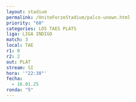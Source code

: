 ```yaml
---
layout: stadium
permalink: /UniteForzeStadium/palco-unown.html
priority: "60"
categories: LO5 TAES PLATS
liga: LIGA INDIGO
match: 3
local: TAE
r1: 0
r2: 2
out: PLAT
stream: SI
hora: '"22:30"'
fecha:
  - 16.01.25
ronda: "5"
---
```

